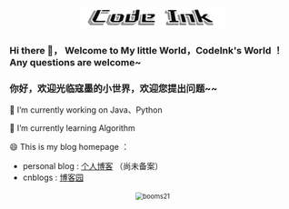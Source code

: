 <p align="center">
 
<img src="https://raw.githubusercontent.com/codeInk-Github/codeInk-Github/main/img/logo.png" alt="logo_1644515963926_1a1714" style="width:50%;"  />
 
</br> 
<!--  <a href="https://www.cnblogs.com/sussy/">
       <img alt="My blogs" src="https://github.com/anuraghazra/github-readme-stats/workflows/Test/badge.svg" />
 </a> -->
</p>


### Hi there 👋， Welcome to My little World，CodeInk's World ！ Any questions are welcome~
### 你好，欢迎光临寇墨的小世界，欢迎您提出问题~~

<!-- **codeInk-Github/codeInk-Github** is a ✨ _special_ ✨ repository because its `README.md` (this file) appears on your GitHub profile.
 -->


🔭 I’m currently working on Java、Python

🌱 I’m currently learning Algorithm

😄 This is my blog homepage ：
- personal blog : [个人博客](https://www.zuckerlearning.cn/blog) （尚未备案）
- cnblogs :  [博客园](https://www.cnblogs.com/sussy/)

<p align="center">
<img src="https://github-readme-stats.vercel.app/api?username=codeInk-Github&show_icons=true&include_all_commits=true?count_private=true?include_all_commits=true&theme=vue&hide=issues,contribs" alt="booms21" style="zoom:80%;" />
</p>

<!-- [![Top Langs 使用最多的语言](https://github-readme-stats.vercel.app/api/top-langs/?username=anuraghazra)](https://github.com/anuraghazra/github-readme-stats) -->




<!-- - 👯 I’m looking to collaborate on ...
- 🤔 I’m looking for help with ...
- 💬 Ask me about ...
- 📫 How to reach me: ...
- 😄 Pronouns: ...
- ⚡ Fun fact: ... -->

